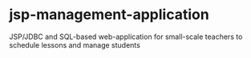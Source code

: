 # jsp-management-application
JSP/JDBC and SQL-based web-application for small-scale teachers to schedule lessons and manage students
